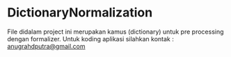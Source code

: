 # DictionaryNormalization

File didalam project ini merupakan kamus (dictionary) untuk pre processing dengan formalizer.
Untuk koding aplikasi silahkan kontak : anugrahdputra@gmail.com
